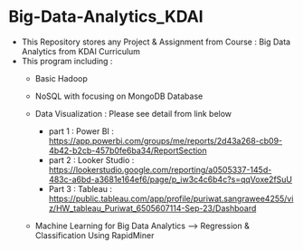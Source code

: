 # Big-Data-Analytics_KDAI

- This Repository stores any Project & Assignment from Course : Big Data Analytics from KDAI Curriculum
- This program including :
   - Basic Hadoop
   - NoSQL with focusing on MongoDB Database
   - Data Visualization : Please see detail from link below
     - part 1 : Power BI : https://app.powerbi.com/groups/me/reports/2d43a268-cb09-4b42-b2cb-457b0fe6ba34/ReportSection
     - part 2 : Looker Studio : https://lookerstudio.google.com/reporting/a0505337-145d-483c-a6bd-a3681e164ef6/page/p_iw3c4c6b4c?s=qqVoxe2fSuU
     - Part 3 : Tableau : https://public.tableau.com/app/profile/puriwat.sangrawee4255/viz/HW_tableau_Puriwat_6505607114-Sep-23/Dashboard
 
   - Machine Learning for Big Data Analytics -->  Regression & Classification Using RapidMiner

   
   
